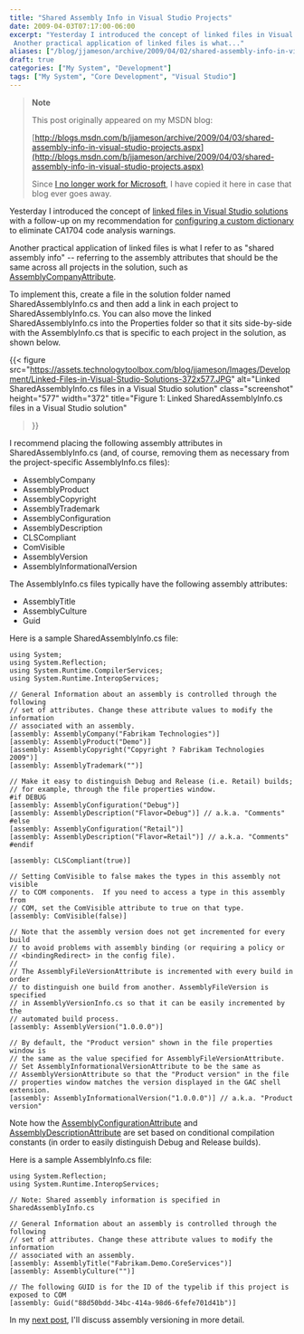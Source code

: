 ```yaml
---
title: "Shared Assembly Info in Visual Studio Projects"
date: 2009-04-03T07:17:00-06:00
excerpt: "Yesterday I introduced the concept of linked files in Visual Studio solutions with a follow-up on my recommendation for configuring a custom dictionary to eliminate CA1704 code analysis warnings. 
 Another practical application of linked files is what..."
aliases: ["/blog/jjameson/archive/2009/04/02/shared-assembly-info-in-visual-studio-projects.aspx", "/blog/jjameson/archive/2009/04/03/shared-assembly-info-in-visual-studio-projects.aspx"]
draft: true
categories: ["My System", "Development"]
tags: ["My System", "Core Development", "Visual Studio"]
---
```


> **Note**
>
> This post originally appeared on my MSDN blog:
>
> [http://blogs.msdn.com/b/jjameson/archive/2009/04/03/shared-assembly-info-in-visual-studio-projects.aspx](http://blogs.msdn.com/b/jjameson/archive/2009/04/03/shared-assembly-info-in-visual-studio-projects.aspx)
>
> Since
> [I no longer work for Microsoft](/blog/jjameson/2011/09/02/last-day-with-microsoft),
> I have copied it here in case that blog ever goes away.

Yesterday I introduced the concept of
[linked files in Visual Studio solutions](/blog/jjameson/2009/04/02/linked-files-in-visual-studio-solutions)
with a follow-up on my recommendation for
[configuring a custom dictionary](/blog/jjameson/2009/04/02/ca1704-code-analysis-warning-and-using-custom-dictionaries-in-visual-studio)
to eliminate CA1704 code analysis warnings.

Another practical application of linked files is what I refer to as "shared
assembly info" -- referring to the assembly attributes that should be the same
across all projects in the solution, such as
[AssemblyCompanyAttribute](http://msdn.microsoft.com/en-us/library/system.reflection.assemblycompanyattribute.aspx).

To implement this, create a file in the solution folder named
SharedAssemblyInfo.cs and then add a link in each project to
SharedAssemblyInfo.cs. You can also move the linked SharedAssemblyInfo.cs into
the Properties folder so that it sits side-by-side with the AssemblyInfo.cs that
is specific to each project in the solution, as shown below.

{{< figure
src="https://assets.technologytoolbox.com/blog/jjameson/Images/Development/Linked-Files-in-Visual-Studio-Solutions-372x577.JPG"
alt="Linked SharedAssemblyInfo.cs files in a Visual Studio solution"
class="screenshot" height="577" width="372"
title="Figure 1: Linked SharedAssemblyInfo.cs files in a Visual Studio solution"

> }}

I recommend placing the following assembly attributes in SharedAssemblyInfo.cs
(and, of course, removing them as necessary from the project-specific
AssemblyInfo.cs files):

- AssemblyCompany
- AssemblyProduct
- AssemblyCopyright
- AssemblyTrademark
- AssemblyConfiguration
- AssemblyDescription
- CLSCompliant
- ComVisible
- AssemblyVersion
- AssemblyInformationalVersion

The AssemblyInfo.cs files typically have the following assembly attributes:

- AssemblyTitle
- AssemblyCulture
- Guid

Here is a sample SharedAssemblyInfo.cs file:

```
using System;
using System.Reflection;
using System.Runtime.CompilerServices;
using System.Runtime.InteropServices;

// General Information about an assembly is controlled through the following
// set of attributes. Change these attribute values to modify the information
// associated with an assembly.
[assembly: AssemblyCompany("Fabrikam Technologies")]
[assembly: AssemblyProduct("Demo")]
[assembly: AssemblyCopyright("Copyright ? Fabrikam Technologies 2009")]
[assembly: AssemblyTrademark("")]

// Make it easy to distinguish Debug and Release (i.e. Retail) builds;
// for example, through the file properties window.
#if DEBUG
[assembly: AssemblyConfiguration("Debug")]
[assembly: AssemblyDescription("Flavor=Debug")] // a.k.a. "Comments"
#else
[assembly: AssemblyConfiguration("Retail")]
[assembly: AssemblyDescription("Flavor=Retail")] // a.k.a. "Comments"
#endif

[assembly: CLSCompliant(true)]

// Setting ComVisible to false makes the types in this assembly not visible
// to COM components.  If you need to access a type in this assembly from
// COM, set the ComVisible attribute to true on that type.
[assembly: ComVisible(false)]

// Note that the assembly version does not get incremented for every build
// to avoid problems with assembly binding (or requiring a policy or
// <bindingRedirect> in the config file).
//
// The AssemblyFileVersionAttribute is incremented with every build in order
// to distinguish one build from another. AssemblyFileVersion is specified
// in AssemblyVersionInfo.cs so that it can be easily incremented by the
// automated build process.
[assembly: AssemblyVersion("1.0.0.0")]

// By default, the "Product version" shown in the file properties window is
// the same as the value specified for AssemblyFileVersionAttribute.
// Set AssemblyInformationalVersionAttribute to be the same as
// AssemblyVersionAttribute so that the "Product version" in the file
// properties window matches the version displayed in the GAC shell extension.
[assembly: AssemblyInformationalVersion("1.0.0.0")] // a.k.a. "Product version"
```

Note how the
[AssemblyConfigurationAttribute](http://msdn.microsoft.com/en-us/library/system.reflection.assemblyconfigurationattribute.aspx)
and
[AssemblyDescriptionAttribute](http://msdn.microsoft.com/en-us/library/system.reflection.assemblydescriptionattribute.aspx)
are set based on conditional compilation constants (in order to easily
distinguish Debug and Release builds).

Here is a sample AssemblyInfo.cs file:

```
using System.Reflection;
using System.Runtime.InteropServices;

// Note: Shared assembly information is specified in SharedAssemblyInfo.cs

// General Information about an assembly is controlled through the following
// set of attributes. Change these attribute values to modify the information
// associated with an assembly.
[assembly: AssemblyTitle("Fabrikam.Demo.CoreServices")]
[assembly: AssemblyCulture("")]

// The following GUID is for the ID of the typelib if this project is exposed to COM
[assembly: Guid("88d50bdd-34bc-414a-98d6-6fefe701d41b")]
```

In my
[next post](/blog/jjameson/2009/04/03/best-practices-for-net-assembly-versioning),
I'll discuss assembly versioning in more detail.

